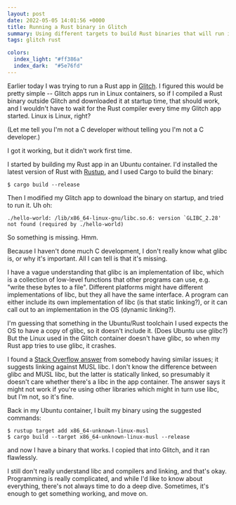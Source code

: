 ```yaml
---
layout: post
date: 2022-05-05 14:01:56 +0000
title: Running a Rust binary in Glitch
summary: Using different targets to build Rust binaries that will run in Glitch.
tags: glitch rust

colors:
  index_light: "#ff386a"
  index_dark:  "#5e76fd"
---
```


Earlier today I was trying to run a Rust app in [Glitch].
I figured this would be pretty simple -- Glitch apps run in Linux containers, so if I compiled a Rust binary outside Glitch and downloaded it at startup time, that should work, and I wouldn't have to wait for the Rust compiler every time my Glitch app started.
Linux is Linux, right?

(Let me tell you I'm not a C developer without telling you I'm not a C developer.)

I got it working, but it didn't work first time.

I started by building my Rust app in an Ubuntu container.
I'd installed the latest version of Rust with [Rustup], and I used Cargo to build the binary:

```console
$ cargo build --release
```

Then I modified my Glitch app to download the binary on startup, and tried to run it.
Uh oh:

```
./hello-world: /lib/x86_64-linux-gnu/libc.so.6: version `GLIBC_2.28' not found (required by ./hello-world)
```

So something is missing.
Hmm.

Because I haven't done much C development, I don't really know what glibc is, or why it's important.
All I can tell is that it's missing.

I have a vague understanding that glibc is an implementation of libc, which is a collection of low-level functions that other programs can use, e.g. "write these bytes to a file".
Different platforms might have different implementations of libc, but they all have the same interface.
A program can either include its own implementation of libc (is that static linking?), or it can call out to an implementation in the OS (dynamic linking?).

I'm guessing that something in the Ubuntu/Rust toolchain I used expects the OS to have a copy of glibc, so it doesn't include it.
(Does Ubuntu use glibc?)
But the Linux used in the Glitch container doesn't have glibc, so when my Rust app tries to use glibc, it crashes.

I found a [Stack Overflow answer][answer] from somebody having similar issues; it suggests linking against MUSL libc.
I don't know the difference between glibc and MUSL libc, but the latter is statically linked, so presumably it doesn't care whether there's a libc in the app container.
The answer says it might not work if you're using other libraries which might in turn use libc, but I'm not, so it's fine.

Back in my Ubuntu container, I built my binary using the suggested commands:

```console
$ rustup target add x86_64-unknown-linux-musl
$ cargo build --target x86_64-unknown-linux-musl --release
```

and now I have a binary that works.
I copied that into Glitch, and it ran flawlessly.

I still don't really understand libc and compilers and linking, and that's okay.
Programming is really complicated, and while I'd like to know about everything, there's not always time to do a deep dive.
Sometimes, it's enough to get something working, and move on.

[Glitch]: https://glitch.com
[Rustup]: https://rustup.rs
[answer]: https://stackoverflow.com/a/63759392
